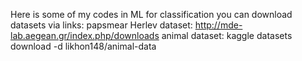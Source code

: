 Here is some of my codes in ML for classification
you can download datasets via links:
  papsmear Herlev dataset: http://mde-lab.aegean.gr/index.php/downloads
  animal dataset: kaggle datasets download -d likhon148/animal-data

